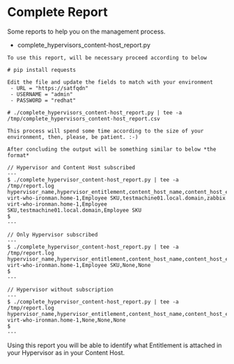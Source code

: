 # Complete Report

Some reports to help you on the management process.

- complete_hypervisors_content-host_report.py
```
To use this report, will be necessary proceed according to below

# pip install requests

Edit the file and update the fields to match with your environment
 - URL = "https://satfqdn"
 - USERNAME = "admin"
 - PASSWORD = "redhat"

# ./complete_hypervisors_content-host_report.py | tee -a /tmp/complete_hypervisors_content-host_report.csv

This process will spend some time according to the size of your environment, then, please, be patient. :-)

After concluding the output will be something similar to below *the format*

// Hypervisor and Content Host subscribed
---
$ ./complete_hypervisor_content-host_report.py | tee -a /tmp/report.log
hypervisor_name,hypervisor_entitlement,content_host_name,content_host_entitlement
virt-who-ironman.home-1,Employee SKU,testmachine01.local.domain,zabbix
virt-who-ironman.home-1,Employee SKU,testmachine01.local.domain,Employee SKU
$
---

// Only Hypervisor subscribed
---
$ ./complete_hypervisor_content-host_report.py | tee -a /tmp/report.log
hypervisor_name,hypervisor_entitlement,content_host_name,content_host_entitlement
virt-who-ironman.home-1,Employee SKU,None,None
$
---

// Hypervisor without subscription
---
$ ./complete_hypervisor_content-host_report.py | tee -a /tmp/report.log
hypervisor_name,hypervisor_entitlement,content_host_name,content_host_entitlement
virt-who-ironman.home-1,None,None,None
$
---
```

Using this report you will be able to identify what Entitlement is attached in your Hypervisor as in your Content Host.